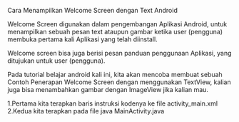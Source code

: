 Cara Menampilkan Welcome Screen dengan Text Android

Welcome Screen digunakan dalam pengembangan Aplikasi Android, untuk menampilkan sebuah pesan text ataupun gambar ketika user (pengguna) membuka pertama kali Aplikasi yang telah diinstall. 

Welcome screen bisa juga berisi pesan panduan penggunaan Aplikasi, yang ditujukan untuk  user (pengguna). 

Pada tutorial belajar android kali ini, kita akan mencoba membuat sebuah Contoh Penerapan Welcome Screen dengan menggunakan TextView, kalian juga bisa menambahkan gambar dengan ImageView jika kalian mau.

1.Pertama kita terapkan baris instruksi kodenya ke file activity_main.xml
2.Kedua kita terapkan pada file java MainActivity.java
